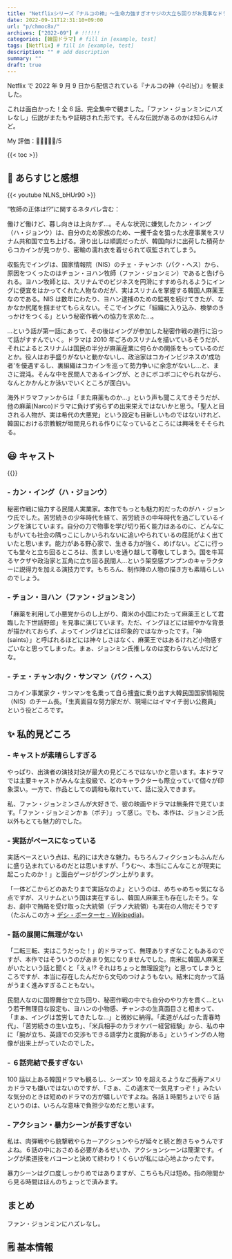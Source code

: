 ```yaml
---
title: "Netflixシリーズ『ナルコの神』〜生命力強すぎオヤジの大立ち回りがお見事なドラマ"
date: 2022-09-11T12:31:10+09:00
url: "p/chmoc8x/"
archives: ["2022-09"] # !!!!!!
categories: [韓国ドラマ] # fill in [example, test]
tags: [Netflix] # fill in [example, test]
description: "" # add description
summary: ""
draft: true
---
```


Netflix で 2022 年 9 月 9 日から配信されている『ナルコの神（수리남）』を観ました。

これは面白かった！全 6 話、完全集中で観ました。「ファン・ジョンミンにハズレなし」伝説がまたもや証明された形です。そんな伝説があるのかは知らんけど。

My 評価：💖💖💖💖💖/5

{{< toc >}}

## 🐸 あらすじと感想

{{< youtube NLNS_bHUr90 >}}

”牧師の正体は⁉︎”に関するネタバレ含む：

働けど働けど、暮し向きは上向かず…。そんな状況に嫌気したカン・イング（ハ・ジョンウ）は、自分のため家族のため、一攫千金を狙った水産事業をスリナム共和国で立ち上げる。滑り出しは順調だったが、韓国向けに出荷した積荷からコカインが見つかり、密輸の濡れ衣を着せられて収監されてしまう。

収監先でイングは、国家情報院（NIS）のチェ・チャンホ（パク・ヘス）から、原因をつくったのはチョン・ヨハン牧師（ファン・ジョンミン）であると告げられる。ヨハン牧師とは、スリナムでのビジネスを円滑にすすめられるようにイングに便宜をはかってくれた人物なのだが、実はスリナムを掌握する韓国人麻薬王なのである。NIS は数年にわたり、ヨハン逮捕のための監視を続けてきたが、なかなか尻尾を掴ませてもらえない。そこでイングに「組織に入り込み、検挙のきっかけをつくる」という秘密作戦への協力を求めた…。

…という話が第一話にあって、その後はイングが参加した秘密作戦の進行に沿って話がすすんでいく。ドラマは 2010 年ごろのスリナムを描いているそうだが、それによるとスリナムは国民の半分が麻薬産業に何らかの関係をもっているのだとか。役人はお手盛りがないと動かないし、政治家はコカインビジネスの'成功者'を優遇するし、裏組織はコカインを巡って勢力争いに余念がないし…と、まさに混沌。そんな中を民間人であるイングが、ときにボコボコにやられながら、なんとかかんとか泳いでいくところが面白い。

海外ドラマファンからは「また麻薬ものか…」という声も聞こえてきそうだが、他の麻薬(Narco)ドラマに負けず劣らずの出来栄えではないかと思う。「聖人と目される人物が、実は希代の大悪党」という設定も目新しいものではないけれど、韓国における宗教観が垣間見られる作りになっているところには興味をそそられる。

## 😃 キャスト

{{<youtube D9DREORvwsU>}}

### - カン・イング（ハ・ジョンウ）

秘密作戦に協力する民間人実業家。本作でもっとも魅力的だったのがハ・ジョンウ氏でした。苦労続きの少年時代を経て、苦労続きの中年時代を過ごしているイングを演じています。自分の力で物事を学び切り拓く能力はあるのに、どんなにもがいても社会の隅っこにしかいられないに追いやられているの屈託がよく出ていたと思います。能力がある野心家で、生きる力が強く、めげない。どこに行っても堂々と立ち回るところは、羨ましいを通り越して尊敬してしまう。国を牛耳るヤクザや政治家と互角に立ち回る民間人…という架空感プンプンのキャラクターに説得力を加える演技力です。もちろん、制作陣の人物の描き方も素晴らしいのでしょう。

### - チョン・ヨハン（ファン・ジョンミン）

「麻薬を利用して小悪党からのし上がり、南米の小国にわたって麻薬王として君臨した下世話野郎」を見事に演じています。ただ、イングほどには細やかな背景が描かれておらず、よってイングほどには印象的ではなかったです。「神(saints）」と呼ばれるほどには神々しさはなく、麻薬王ではあるけれど小物感すごいなと思ってしまった。まぁ、ジョンミン氏推しなのは変わらないんだけどな。

### - チェ・チャンホ/ク・サンマン（パク・ヘス）

コカイン事業家ク・サンマンを名乗って自ら捜査に乗り出す大韓民国国家情報院（NIS）のチーム長。「生真面目な努力家だが、現場にはイマイチ弱い公務員」という役どころです。

## ✨ 私的見どころ

### - キャストが素晴らしすぎる

やっぱり、出演者の演技対決が最大の見どころではないかと思います。本ドラマでは主要キャストがみんな主役級で、どのキャラクターも際立っていて個々が印象深い。一方で、作品としての調和も取れていて、話に没入できます。

私、ファン・ジョンミンさんが大好きで、彼の映画やドラマは無条件で見ています。「ファン・ジョンミンかぁ（ポチ）」って感じ。でも、本作は、ジョンミン氏以外もとても魅力的でした。

### - 実話がベースになっている

実話ベースという点は、私的には大きな魅力。もちろんフィクションもふんだんに盛り込まれているのだとは思いますが、「うむ〜、本当にこんなことが現実に起こったのか！」と面白ゲージがグングン上がります。

「一体どこからどのあたりまで実話なのよ」というのは、めちゃめちゃ気になる点ですが、スリナムという国は実在するし、韓国人麻薬王も存在したそう。なお、劇中で賄賂を受け取った大統領（デラノ大統領）も実在の人物だそうです（たぶんこの方-> [デシ・ボーターセ \- Wikipedia](https://ja.wikipedia.org/wiki/%E3%83%87%E3%82%B7%E3%83%BB%E3%83%9C%E3%83%BC%E3%82%BF%E3%83%BC%E3%82%BB))。

### - 話の展開に無理がない

「二転三転、実はこうだった！」的ドラマって、無理ありすぎなこともあるのですが、本作ではそういうのがあまり気になりませんでした。南米に韓国人麻薬王がいたという話と聞くと「えぇ⁉︎ それはちょっと無理設定?」と思ってしまうところですが、本当に存在したんだから文句のつけようもない。結末に向かって話がうまく進みすぎることもない。

民間人なのに国際舞台で立ち回り、秘密作戦の中でも自分のやり方を貫く…という若干無理目な設定も、ヨハンの小物感、チャンホの生真面目さと相まって、「まぁ、イングは苦労してきたしな…」と微妙に納得。「柔道がんばった青春時代」、「苦労続きの生い立ち」、「米兵相手のカラオケバー経営経験」から、私の中に「腕が立ち、英語での交渉もできる語学力と度胸がある」というイングの人物像が出来上がっていたのでした。

### - ６話完結で長すぎない

100 話以上ある韓国ドラマも観るし、シーズン 10 を超えるようなご長寿アメリカドラマも嫌いではないのですが、「さぁ、この週末で一気見すっぞ！」みたいな気分のときは短めのドラマの方が嬉しいですよね。各話１時間ちょいで 6 話というのは、いろんな意味で負担少なめだと思います。

### - アクション・暴力シーンが長すぎない

私は、肉弾戦やら銃撃戦やらカーアクションやらが延々と続と飽きちゃうんですよね。６話の中におさめる必要があるせいか、アクションシーンは簡潔です。イングが柔道技をバコーンと決めて終わり！くらいが私には心地よかったです。

暴力シーンはグロ度しっかりめではありますが、こちらも尺は短め。指の隙間から見る時間はほんのちょっとで済みます。

## まとめ

ファン・ジョンミンにハズレなし。

## 🗒 基本情報


